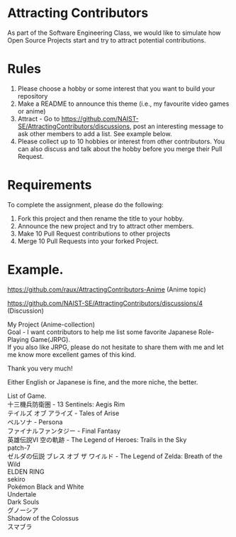 # Attracting Contributors
As part of the Software Engineering Class, we would like to simulate how Open Source Projects start and try to attract potential contributions.

# Rules

1. Please choose a hobby or some interest that you want to build your repository
2. Make a README to announce this theme (i.e., my favourite video games or anime)
3. Attract - Go to https://github.com/NAIST-SE/AttractingContributors/discussions, post an interesting message to ask other members to add a list. See example below.
4. Please collect up to 10 hobbies or interest from other contributors. You can also discuss and talk about the hobby before you merge their Pull Request.

# Requirements
To complete the assignment, please do the following:
1. Fork this project and then rename the title to your hobby. 
2. Announce the new project and try to attract other members.
3. Make 10 Pull Request contributions to other projects
4. Merge 10 Pull Requests into your forked Project.

# Example. 
https://github.com/raux/AttractingContributors-Anime (Anime topic)

https://github.com/NAIST-SE/AttractingContributors/discussions/4 (Discussion)

My Project (Anime-collection)<br/>
Goal - I want contributors to help me list some favorite Japanese Role-Playing Game(JRPG).<br/>
If you also like JRPG, please do not hesitate to share them with me and let me know more excellent games of this kind. <br/>

Thank you very much!

Either English or Japanese is fine, and the more niche, the better.

List of Game.<br/>
十三機兵防衛圏 - 13 Sentinels: Aegis Rim<br/>
テイルズ オブ アライズ - Tales of Arise<br/>
ペルソナ - Persona<br/>
ファイナルファンタジー - Final Fantasy<br/>
英雄伝説VI 空の軌跡 - The Legend of Heroes: Trails in the Sky<br/>
patch-7<br/>
ゼルダの伝説 ブレス オブ ザ ワイルド - The Legend of Zelda: Breath of the Wild<br/>
ELDEN RING<br/>
sekiro<br/>
Pokémon Black and White<br/>
Undertale<br/>
Dark Souls<br/>
グノーシア<br/>
Shadow of the Colossus<br/>
スマブラ <br/>


